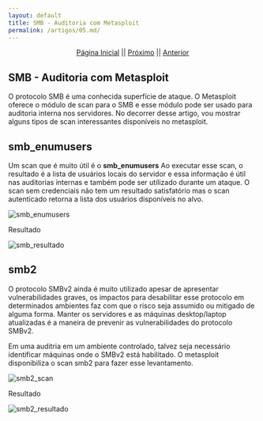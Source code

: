 ```yaml
---
layout: default
title: SMB - Auditoria com Metasploit
permalink: /artigos/05.md/
---
```

  
  
<p align="center">
 <a href="https://carineconstantino.github.io/cybersecurity/">Página Inicial</a>
 || 
 <a href="https://carineconstantino.github.io/cybersecurity/artigos/02.md">Próximo</a>  
 || 
 <a href="https://carineconstantino.github.io/cybersecurity/artigos/01.md">Anterior</a>   
</p>

## SMB - Auditoria com Metasploit

O protocolo SMB é uma conhecida superfície de ataque. O Metasploit oferece o módulo de scan para o SMB e esse módulo pode ser usado para auditoria interna nos servidores. No decorrer desse artigo, vou mostrar alguns tipos de scan interessantes disponíveis no metasploit. 

## smb_enumusers

Um scan que é muito útil é o **smb_enumusers** Ao executar esse scan, o resultado é a lista de usuários locais do servidor e essa informação é útil nas auditorias internas e também pode ser utilizado durante um ataque. O scan sem credenciais não tem um resultado satisfatório mas o scan autenticado retorna a lista dos usuários disponíveis no alvo. 

![smb_enumusers](https://carineconstantino.github.io/cybersecurity/artigos/imagens/smb_enumusuarios.png)

Resultado

![smb_resultado](https://carineconstantino.github.io/cybersecurity/artigos/imagens/smb_resultado.png)

## smb2

O protocolo SMBv2 ainda é muito utilizado apesar de apresentar vulnerabilidades graves, os impactos para desabilitar esse protocolo em determinados ambientes faz com que o risco seja assumido ou mitigado de alguma forma. Manter os servidores e as máquinas desktop/laptop atualizadas é a maneira de prevenir as vulnerabilidades do protocolo SMBv2.

Em uma auditria em um ambiente controlado, talvez seja necessário identificar máquinas onde o SMBv2 está habilitado. O metasploit disponibiliza o scan smb2 para fazer esse levantamento. 

![smb2_scan](https://carineconstantino.github.io/cybersecurity/artigos/imagens/smb2_scan.png)

Resultado

![smb2_resultado](https://carineconstantino.github.io/cybersecurity/artigos/imagens/smb2_resultado.png)






